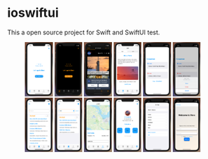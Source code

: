 # ioswiftui

This a open source project for Swift and SwiftUI test.



<figure> 
    <img src = "images/Starios01.png" width = "15%"/>
    <img src = "images/Starios02.png" width = "15%"/>
    <img src = "images/Starios03.png" width = "15%"/>
    <img src = "images/Starios04.png" width = "15%"/>
    <img src = "images/Starios051.png" width = "15%"/>
    <img src = "images/Starios05.png" width = "15%"/>
    <img src = "images/Starios06.png" width = "15%"/>
    <img src = "images/Starios07.png" width = "15%"/>
    <img src = "images/Starios08.png" width = "15%"/>
    <img src = "images/Starios09.png" width = "15%"/>
    <img src = "images/Starios10.png" width = "15%"/>
    <img src = "images/Starios11.png" width = "15%"/>
</figure>

​	

